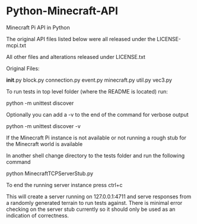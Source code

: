 Python-Minecraft-API
====================

Minecraft Pi API in Python

The original API files listed below were all released under the LICENSE-mcpi.txt

All other files and alterations released under LICENSE.txt

Original Files:

__init__.py
block.py
connection.py
event.py
minecraft.py
util.py
vec3.py

To run tests in top level folder (where the README is located) run:

python -m unittest discover

Optionally you can add a -v to the end of the command for verbose output

python -m unittest discover -v

If the Minecraft Pi instance is not available or not running a rough stub for the Minecraft world is available

In another shell change directory to the tests folder and run the following command

python MinecraftTCPServerStub.py

To end the running server instance press ctrl+c

This will create a server running on 127.0.0.1:4711 and serve responses from a randomly generated terrain to run tests against.
There is minimal error checking on the server stub currently so it should only be used as an indication of correctness.
